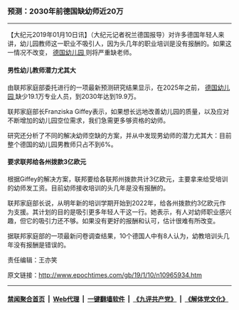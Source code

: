 ### 预测：2030年前德国缺幼师近20万
------------------------

<p>
 【大纪元2019年01月10日讯】（大纪元记者祝兰德国报导）对许多德国年轻人来讲，幼儿园教师这一职业不吸引人，因为头几年的职业培训是没有报酬的。如果这一情况不改变，
 <a href="http://www.epochtimes.com/gb/tag/%E5%BE%B7%E5%9B%BD%E5%B9%BC%E5%84%BF%E5%9B%AD.html">
  德国幼儿园
 </a>
 则将严重缺老师。
</p>
<h4>
 <b>
  男性幼儿教师潜力尤其大
 </b>
</h4>
<p>
 由联邦家庭部委托进行的一项最新预测研究结果显示，在2025年之前，
 <a href="http://www.epochtimes.com/gb/tag/%E5%BE%B7%E5%9B%BD%E5%B9%BC%E5%84%BF%E5%9B%AD.html">
  德国幼儿园
 </a>
 缺少19.1万专业人员，到2030年达到19.9万。
</p>
<p>
 联邦家庭部长Franziska Giffey表示，如果想长远地改善幼儿园的质量，以及应对不断增加的幼儿园空位需求，我们急需更多够资格的幼师。
</p>
<p>
 研究还分析了不同的解决幼师空缺的方案，并从中发现男幼师的潜力尤其大：目前整个德国的幼儿园男教师只占不到6%。
</p>
<h4>
 <b>
  要求联邦给各州拨款3亿欧元
 </b>
</h4>
<p>
 根据Giffey的解决方案，联邦要给各联邦州拨款共计3亿欧元，主要拿来给受培训的幼师发工资。目前幼师接收培训的头几年是没有报酬的。
</p>
<p>
 联邦家庭部长说，从明年新的培训学期开始到2022年，给各州拨款约3亿欧元作为支援。其计划的目的是吸引更多年轻人干这一行。她表示，有人对幼师职业感兴趣，但它的吸引力还不够。如果没有更好的报酬和认可，估计很难有所改变。
</p>
<p>
 据联邦家庭部的一项最新问卷调查结果，10个德国人中有8人认为，幼教培训头几年没有报酬是错误的。
</p>
<p>
 责任编辑：王亦笑
</p>

原文链接：http://www.epochtimes.com/gb/19/1/10/n10965934.htm


------------------------
#### [禁闻聚合首页](https://github.com/gfw-breaker/banned-news/blob/master/README.md) &nbsp;|&nbsp; [Web代理](https://github.com/gfw-breaker/open-proxy/blob/master/README.md) &nbsp;|&nbsp; [一键翻墙软件](https://github.com/gfw-breaker/nogfw/blob/master/README.md) &nbsp;|&nbsp; [《九评共产党》](https://github.com/gfw-breaker/9ping.md/blob/master/README.md#九评之一评共产党是什么) &nbsp;|&nbsp; [《解体党文化》](https://github.com/gfw-breaker/jtdwh.md/blob/master/README.md#绪论)
